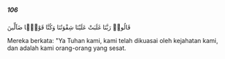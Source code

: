 ##### 106

<span class="ayah">قَالُوا۟ رَبَّنَا غَلَبَتْ عَلَيْنَا شِقْوَتُنَا وَكُنَّا قَوْمًۭا ضَآلِّينَ</span>

<span class="ayah_translation">Mereka berkata: "Ya Tuhan kami, kami telah dikuasai oleh kejahatan kami, dan adalah kami orang-orang yang sesat.</span>
